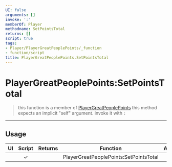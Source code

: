 ```yaml
---
UI: false
arguments: []
invoke: ':'
memberOf: Player
methodname: SetPointsTotal
returns: []
script: true
tags:
- Player/PlayerGreatPeoplePoints/_function
- function/script
title: PlayerGreatPeoplePoints.SetPointsTotal
---
```

# PlayerGreatPeoplePoints:SetPointsTotal
> this function is a member of [PlayerGreatPeoplePoints](civ-6/lua/PlayerGreatPeoplePoints.md)
> this method expects an implicit "self" argument. invoke it with `:`
-----
## Usage
|  UI | Script | Returns | Function | Arguments |
|:---:|:------:|-------:|:--------:|:---------|
| |✓||PlayerGreatPeoplePoints:SetPointsTotal||
